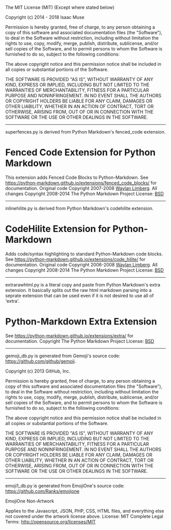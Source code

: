 The MIT License (MIT) (Except where stated below)

Copyright (c) 2014 - 2018 Isaac Muse

Permission is hereby granted, free of charge, to any person obtaining a copy
of this software and associated documentation files (the "Software"), to deal
in the Software without restriction, including without limitation the rights
to use, copy, modify, merge, publish, distribute, sublicense, and/or sell
copies of the Software, and to permit persons to whom the Software is
furnished to do so, subject to the following conditions:

The above copyright notice and this permission notice shall be included in all
copies or substantial portions of the Software.

THE SOFTWARE IS PROVIDED "AS IS", WITHOUT WARRANTY OF ANY KIND, EXPRESS OR
IMPLIED, INCLUDING BUT NOT LIMITED TO THE WARRANTIES OF MERCHANTABILITY,
FITNESS FOR A PARTICULAR PURPOSE AND NONINFRINGEMENT. IN NO EVENT SHALL THE
AUTHORS OR COPYRIGHT HOLDERS BE LIABLE FOR ANY CLAIM, DAMAGES OR OTHER
LIABILITY, WHETHER IN AN ACTION OF CONTRACT, TORT OR OTHERWISE, ARISING FROM,
OUT OF OR IN CONNECTION WITH THE SOFTWARE OR THE USE OR OTHER DEALINGS IN THE
SOFTWARE.

-----------------------------
superfences.py is derived from Python Markdown's fenced_code extension.

Fenced Code Extension for Python Markdown
 =========================================
This extension adds Fenced Code Blocks to Python-Markdown.
See <https://python-markdown.github.io/extensions/fenced_code_blocks/>
for documentation.
Original code Copyright 2007-2008 [Waylan Limberg](http://achinghead.com/).
All changes Copyright 2008-2014 The Python Markdown Project
License: [BSD](http://www.opensource.org/licenses/bsd-license.php)

------------------------------
inlinehilite.py is derived from Python Markdown's codehilite extension.

CodeHilite Extension for Python-Markdown
 ========================================
Adds code/syntax highlighting to standard Python-Markdown code blocks.
See <https://python-markdown.github.io/extensions/code_hilite/>
for documentation.
Original code Copyright 2006-2008 [Waylan Limberg](http://achinghead.com/).
All changes Copyright 2008-2014 The Python Markdown Project
License: [BSD](http://www.opensource.org/licenses/bsd-license.php)

------------------------------
extrarawhtml.py is a literal copy and paste from Python Markdown's extra extension.
It basically splits out the raw html markdown parsing into a seprate extension that can
be used even if it is not desired to use all of 'extra'.

Python-Markdown Extra Extension
 ===============================
See <https://python-markdown.github.io/extensions/extra/>
for documentation.
Copyright The Python Markdown Project
License: [BSD](http://www.opensource.org/licenses/bsd-license.php)

------------------------------

gemoji_db.py is generated from Gemoji's source code: https://github.com/github/gemoji.

Copyright (c) 2013 GitHub, Inc.

Permission is hereby granted, free of charge, to any person
obtaining a copy of this software and associated documentation
files (the "Software"), to deal in the Software without
restriction, including without limitation the rights to use,
copy, modify, merge, publish, distribute, sublicense, and/or sell
copies of the Software, and to permit persons to whom the
Software is furnished to do so, subject to the following
conditions:

The above copyright notice and this permission notice shall be
included in all copies or substantial portions of the Software.

THE SOFTWARE IS PROVIDED "AS IS", WITHOUT WARRANTY OF ANY KIND,
EXPRESS OR IMPLIED, INCLUDING BUT NOT LIMITED TO THE WARRANTIES
OF MERCHANTABILITY, FITNESS FOR A PARTICULAR PURPOSE AND
NONINFRINGEMENT. IN NO EVENT SHALL THE AUTHORS OR COPYRIGHT
HOLDERS BE LIABLE FOR ANY CLAIM, DAMAGES OR OTHER LIABILITY,
WHETHER IN AN ACTION OF CONTRACT, TORT OR OTHERWISE, ARISING
FROM, OUT OF OR IN CONNECTION WITH THE SOFTWARE OR THE USE OR
OTHER DEALINGS IN THE SOFTWARE.

------------------------------

emoji1_db.py is generated from EmojiOne's source code: https://github.com/Ranks/emojione

EmojiOne Non-Artwork

Applies to the Javascript, JSON, PHP, CSS, HTML files, and everything else not covered under the artwork license above.
License: MIT
Complete Legal Terms: http://opensource.org/licenses/MIT
